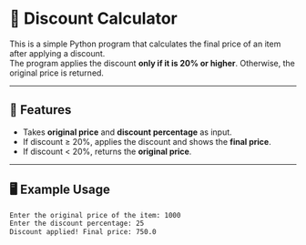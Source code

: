 # 🛒 Discount Calculator

This is a simple Python program that calculates the final price of an item after applying a discount.  
The program applies the discount **only if it is 20% or higher**. Otherwise, the original price is returned.

---

## 📌 Features
- Takes **original price** and **discount percentage** as input.  
- If discount ≥ 20%, applies the discount and shows the **final price**.  
- If discount < 20%, returns the **original price**.  

---

## 🖥️ Example Usage
```bash
Enter the original price of the item: 1000
Enter the discount percentage: 25
Discount applied! Final price: 750.0
